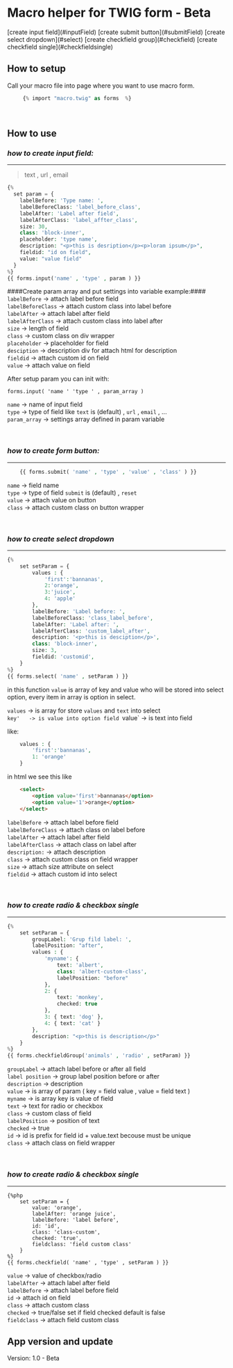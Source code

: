 #  Macro helper for TWIG form - Beta #

<nav>
[create input field](#inputField)
[create submit button](#submitField)
[create select dropdown](#select)
[create checkfield group](#checkfield)
[create checkfield single](#checkfieldsingle)
</nav>

## How to setup ##

Call your macro file into page where you want to use macro form.

```php  
	 {% import "macro.twig" as forms  %}
```

<br/>

## How to use ##

### <a name="inputField"></a>*how to create input field:* ###
- - - -

>text , url , email


```php  
{%
  set param = {  
    labelBefore: 'Type name: ',  
    labelBeforeClass: 'label_before_class',  
    labelAfter: 'Label after field',  
    labelAfterClass: 'label_affter_class',  
    size: 30,  
    class: 'block-inner',  
    placeholder: 'type name',  
    description: "<p>this is desription</p><p>loram ipsum</p>",
    fieldid: "id on field",
    value: "value field"
  }  
%}  
{{ forms.input('name' , 'type' , param ) }}  
```

####Create param array and put settings into variable example:####
  `labelBefore`      ->  attach label before field   
  `labelBeforeClass` ->  attach custom class into label before   
  `labelAfter`       ->  attach label after field   
  `labelAfterClass`  ->  attach custom class into label after   
  `size`             ->  length of field   
  `class`            ->  custom class on div wrapper   
  `placeholder`      ->  placeholder for field   
  `desciption`       ->  description div for attach html for description  
  `fieldid`          ->  attach custom id on field  
  `value`            ->  attach value on field

  After setup param you can init with:

  ` forms.input( 'name ' 'type ' , param_array ) `

  `name`         -> name of input field   
  `type`         -> type of field like `text` is (default) , `url` , `email` , ...   
  `param_array`  -> settings array defined in param variable   

<br/>

### <a name="submitField"></a>*how to create form button:* ###
- - -

```php  
    {{ forms.submit( 'name' , 'type' , 'value' , 'class' ) }}
```

  `name`    -> field name  
  `type`    -> type of field `submit` is (default) , `reset`  
  `value`   -> attach value on button  
  `class`   -> attach custom class on button wrapper  

<br/>

### <a name="select"></a> *how to create select dropdown* ###
- - -

```php  
{%
    set setParam = {  
        values : {  
            'first':'bannanas',  
            2:'orange',  
            3:'juice',  
            4: 'apple'  
        },  
        labelBefore: 'Label before: ',  
        labelBeforeClass: 'class_label_before',  
        labelAfter: 'Label after: ',  
        labelAfterClass: 'custom_label_after',  
        description: '<p>this is desciption</p>',  
        class: 'block-inner',  
        size: 3,  
        fieldid: 'customid',  
    }  
%}
{{ forms.select( 'name' , setParam ) }}
```

  in this function `value` is array of key and value who will be stored into select option,
  every item in array is option in select.
 
 `values`      -> is array for store `values` and `text` into select   
     `key'   -> is value into option field
     `value` -> is text into field
  
like:   
```php  
    values : {  
        'first':'bannanas',  
        1: 'orange'  
    }  
```   
in html we see this like  
```html  
    <select>  
        <option value='first'>bannanas</option>  
        <option value='1'>orange</option>  
    </select>  
```

`labelBefore`        ->  attach label before field  
`labelBeforeClass`   ->  attach class on label before  
`labelAfter`         ->  attach label after field  
`labelAfterClass`    ->  attach class on label after  
`description:`       ->  attach description  
`class`              ->  attach custom class on field wrapper  
`size`               ->  attach size attribute on select  
`fieldid`            ->  attach custom id into select  

<br/>

### <a name="checkfield"></a> *how to create radio & checkbox single* ###
- - -


```php
{%
    set setParam = {  
        groupLabel: 'Grup fild label: ',  
        labelPosition: "after",  
        values : {  
            'myname': {  
                text: 'albert',  
                class: 'albert-custom-class',  
                labelPosition: "before"  
            },  
            2: {  
                text: 'monkey',  
                checked: true  
            },  
            3: { text: 'dog' },  
            4: { text: 'cat' }  
        },  
        description: "<p>this is description</p>"  
    }  
%}  
{{ forms.checkfieldGroup('animals' , 'radio' , setParam) }} 
```

`groupLabel`           ->  attach label before or after all field  
`label position`       ->  group label position before or after  
`description`          ->  description  
`value`                ->  is array of param ( key = field value , value = field text )  
    `myname`              -> is array key is value of field  
        `text`            -> text for radio or checkbox  
        `class`           -> custom class of field  
        `labelPosition`   -> position of text  
        `checked`         -> true  
`id`                   -> id is prefix for field id + value.text becouse must be unique  
`class`                -> attach class on field wrapper  

<br/>

### <a name="checkfieldsingle"></a> *how to create radio & checkbox single* ###
- - -

```
{%php  
    set setParam = {  
        value: 'orange',  
        labelAfter: 'orange juice',  
        labelBefore: 'label before',  
        id: 'id',  
        class: 'class-custom',  
        checked: 'true',  
        fieldclass: 'field custom class'  
    }  
%}  
{{ forms.checkfield( 'name' , 'type' , setParam ) }}
```

`value`       -> value of checkbox/radio  
`labelAfter`  -> attach label after field  
`labelBefore` -> attach label before field  
`id`          -> attach id on field  
`class`       -> attach custom class  
`checked`     -> true/false set if field checked default is false  
`fieldclass`  -> attach field custom class  


## App version and update ##

Version: 1.0 - Beta  
